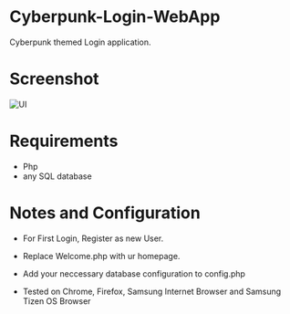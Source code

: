 # Cyberpunk-Login-WebApp
Cyberpunk themed Login application. 

# Screenshot
![UI](https://i.postimg.cc/WbFj6fky/cyberpunk.png)

# Requirements
- Php
- any SQL database

# Notes and Configuration
- For First Login, Register as new User.
- Replace Welcome.php with ur homepage.
- Add your neccessary database configuration to config.php

- Tested on Chrome, Firefox, Samsung Internet Browser and Samsung Tizen OS Browser

